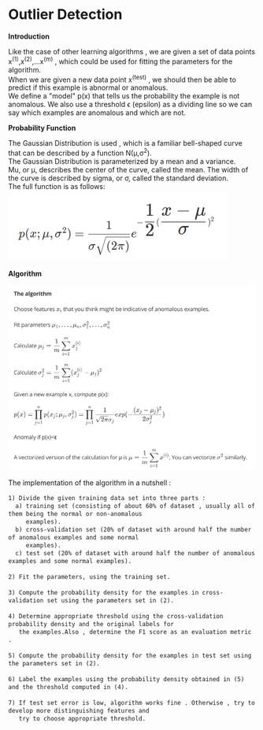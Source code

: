 # Outlier Detection
  
**Introduction**
  
Like the case of other learning algorithms , we are given a set of data points x<sup>(1)</sup>,x<sup>(2)</sup>,...x<sup>(m)</sup> , which could be used for fitting the parameters for the algorithm.  
When we are given a new data point x<sup>(test)</sup> , we should then be able to predict if this example is abnormal or anomalous.  
We define a "model" p(x) that tells us the probability the example is not anomalous. We also use a threshold ϵ (epsilon) as a dividing line so we can say which examples are anomalous and which are not.  
  
**Probability Function**
    
The Gaussian Distribution is used , which is a familiar bell-shaped curve that can be described by a function N(μ,σ<sup>2</sup>).  
The Gaussian Distribution is parameterized by a mean and a variance.  
Mu, or μ, describes the center of the curve, called the mean. The width of the curve is described by sigma, or σ, called the standard deviation.  
The full function is as follows:  
![gaussian](Gaussian.PNG)
  
**Algorithm**
  
![algorithm](Algorithm.PNG)

The implementation of the algorithm in a nutshell :  
```
1) Divide the given training data set into three parts : 
  a) training set (consisting of about 60% of dataset , usually all of them being the normal or non-anomalous
     examples).
  b) cross-validation set (20% of dataset with around half the number of anomalous examples and some normal
     examples).
  c) test set (20% of dataset with around half the number of anomalous examples and some normal examples).
  
2) Fit the parameters, using the training set.

3) Compute the probability density for the examples in cross-validation set using the parameters set in (2).

4) Determine appropriate threshold using the cross-validation probability density and the original labels for
   the examples.Also , determine the F1 score as an evaluation metric .
   
5) Compute the probability density for the examples in test set using the parameters set in (2).

6) Label the examples using the probability density obtained in (5) and the threshold computed in (4).

7) If test set error is low, algorithm works fine . Otherwise , try to develop more distinguishing features and
   try to choose appropriate threshold.
```

